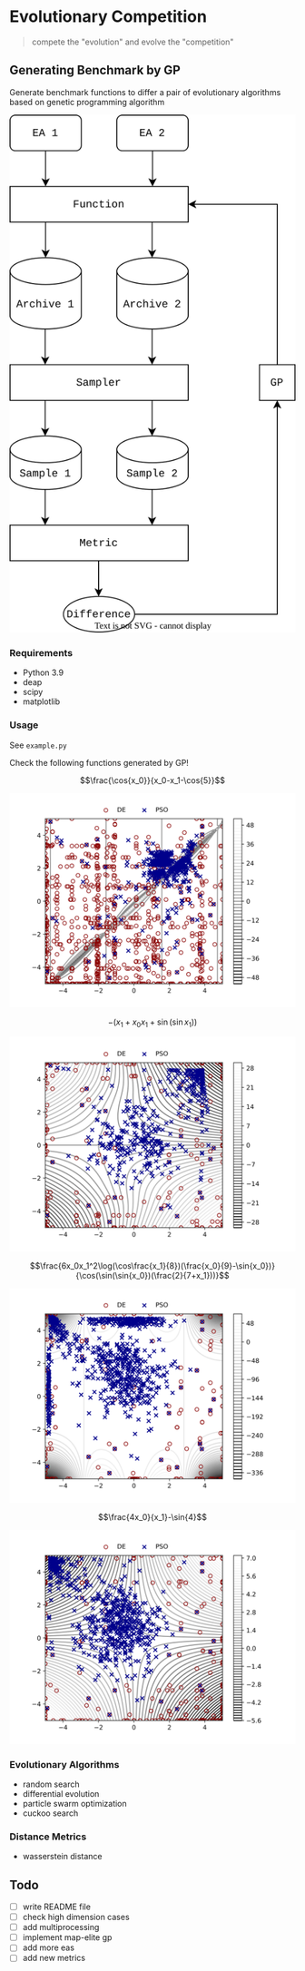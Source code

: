 # Evolutionary Competition

> compete the "evolution" and evolve the "competition"

## Generating Benchmark by GP

Generate benchmark functions to differ a pair of evolutionary algorithms based on genetic programming algorithm

![flowchart](flow.svg)

### Requirements

- Python 3.9
- deap
- scipy
- matplotlib

### Usage

See `example.py`

Check the following functions generated by GP!

$$\frac{\cos{x_0}}{x_0-x_1-\cos{5}}$$

<center><img src=img/eg1.svg /></center>

$$-(x_1+{x_0}{x_1}+\sin(\sin{x_1}))$$

<center><img src=img/eg2.svg /></center>

$$\frac{6x_0x_1^2\log(\cos\frac{x_1}{8})(\frac{x_0}{9}-\sin{x_0})}{\cos(\sin(\sin{x_0})(\frac{2}{7+x_1}))}$$

<center><img src=img/eg3.svg /></center>

$$\frac{4x_0}{x_1}-\sin{4}$$

<center><img src=img/eg4.svg /></center>

### Evolutionary Algorithms

- random search
- differential evolution
- particle swarm optimization
- cuckoo search

### Distance Metrics

- wasserstein distance

## Todo

- [ ] write README file
- [ ] check high dimension cases
- [ ] add multiprocessing
- [ ] implement map-elite gp
- [ ] add more eas
- [ ] add new metrics
